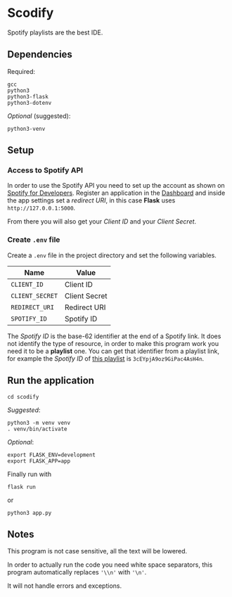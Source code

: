 # Scodify

Spotify playlists are the best IDE.



## Dependencies

Required:

```
gcc
python3
python3-flask
python3-dotenv
```


*Optional* (suggested):

```
python3-venv
```

## Setup

### Access to Spotify API

In order to use the Spotify API you need to set up the account as shown on [Spotify for Developers](https://developer.spotify.com/).
Register an application in the [Dashboard](https://developer.spotify.com/dashboard) and inside the app settings set a *redirect URI*, in this case **Flask** uses `http://127.0.0.1:5000`.

From there you will also get your *Client ID* and your *Client Secret*.



### Create `.env` file

Create a `.env` file in the project directory and set the following variables.

| **Name**        | **Value**     |
|-----------------|---------------|
| `CLIENT_ID`     | Client ID     |
| `CLIENT_SECRET` | Client Secret |
| `REDIRECT_URI`  | Redirect URI  |
| `SPOTIFY_ID`    | Spotify ID    |


The *Spotify ID* is the base-62 identifier at the end of a Spotify link. It does not identify the type of resource, in order to make this program work you need it to be a **playlist** one.
You can get that identifier from a playlist link, for example the *Spotify ID* of [this playlist](
https://open.spotify.com/playlist/3cEYpjA9oz9GiPac4AsH4n) is `3cEYpjA9oz9GiPac4AsH4n`.

## Run the application

```
cd scodify
```

*Suggested*:

```
python3 -m venv venv
. venv/bin/activate
```

*Optional*:

```
export FLASK_ENV=development
export FLASK_APP=app
```

Finally run with

```
flask run
```

or

```
python3 app.py
```


## Notes

This program is not case sensitive, all the text will be lowered.

In order to actually run the code you need white space separators, this program automatically replaces `'\\n'` with `'\n'`.

It will not handle errors and exceptions.


